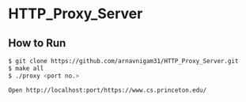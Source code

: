 # HTTP_Proxy_Server

## How to Run

```bash
$ git clone https://github.com/arnavnigam31/HTTP_Proxy_Server.git
$ make all
$ ./proxy <port no.>
```
`Open http://localhost:port/https://www.cs.princeton.edu/`
